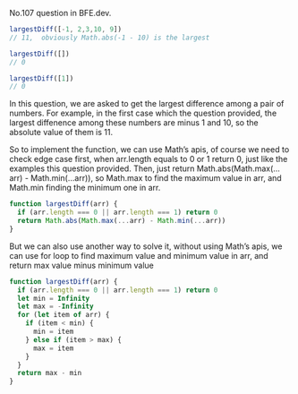 No.107 question in BFE.dev.
```javascript
largestDiff([-1, 2,3,10, 9])
// 11,  obviously Math.abs(-1 - 10) is the largest

largestDiff([])
// 0

largestDiff([1])
// 0
```
In this question, we are asked to get the largest difference among a pair of numbers. For example, in the first case which the question provided, the largest diffenence among these numbers are minus 1 and 10, so the absolute value of them is 11.

So to implement the function, we can use Math’s apis, of course we need to check edge case first, when arr.length equals to 0 or 1 return 0, just like the examples this question provided. Then, just return Math.abs(Math.max(…arr) - Math.min(…arr)), so Math.max to find the maximum value in arr, and Math.min finding the minimum one in arr.
```javascript
function largestDiff(arr) {
  if (arr.length === 0 || arr.length === 1) return 0
  return Math.abs(Math.max(...arr) - Math.min(...arr))
}
```
But we can also use another way to solve it, without using Math’s apis, we can use for loop to find maximum value and minimum value in arr, and return max value minus minimum value
```javascript
function largestDiff(arr) {
  if (arr.length === 0 || arr.length === 1) return 0
  let min = Infinity
  let max = -Infinity
  for (let item of arr) {
    if (item < min) {
      min = item
    } else if (item > max) {
      max = item
    }
  }
  return max - min
}
```
